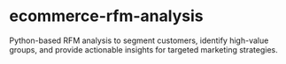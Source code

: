# ecommerce-rfm-analysis
Python-based RFM analysis to segment customers, identify high-value groups, and provide actionable insights for targeted marketing strategies.

